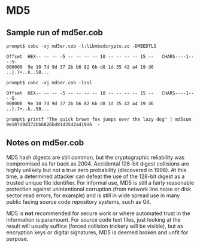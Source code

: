 # MD5

## Sample run of md5er.cob

    prompt$ cobc -xj md5er.cob -l:libmbedcrypto.so -DMBEDTLS
     
    Offset  HEX-- -- -- -5 -- -- -- -- 10 -- -- -- -- 15 --   CHARS----1----5-
    000000  9e 10 7d 9d 37 2b b6 82 6b d8 1d 35 42 a4 19 d6   ..}.7+..k..5B...
     
    prompt$ cobc -xj md5er.cob -lssl
     
    Offset  HEX-- -- -- -5 -- -- -- -- 10 -- -- -- -- 15 --   CHARS----1----5-
    000000  9e 10 7d 9d 37 2b b6 82 6b d8 1d 35 42 a4 19 d6   ..}.7+..k..5B...

    prompt$ printf "The quick brown fox jumps over the lazy dog" | md5sum
    9e107d9d372bb6826bd81d3542a419d6  -

## Notes on md5er.cob

MD5 hash digests are still common, but the cryptographic reliability was
compromised as far back as 2004.  Accidental 128-bit digest collisions are
highly unlikely but not a true zero probability (discovered in 1996).  At this
time, a determined attacker can defeat the use of the 128-bit digest as a
trusted unique file identifier. For informal use, MD5 is still a fairly
reasonable protection against unintentional corruption (from network line noise
or disk sector read errors, for example) and is still in wide spread use in
many public facing source code repository systems, such as Git.

MD5 is **not** recommended for secure work or where automated trust in the
information is paramount. For source code text files, just looking at the
result will usually suffice (forced collision trickery will be visible), but as
encryption keys or digital signatures, MD5 is deemed broken and unfit for
purpose.
